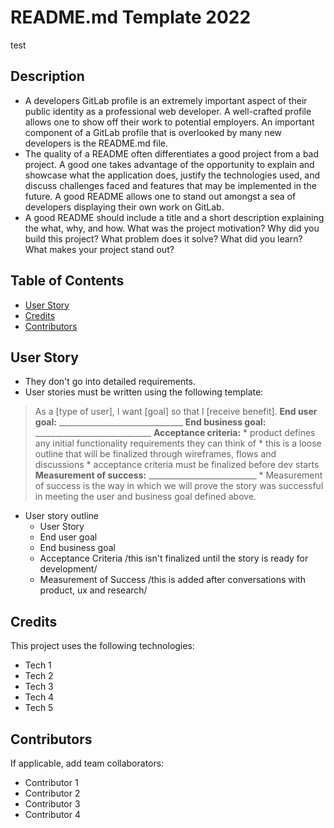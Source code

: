 # README.md Template 2022

test

## Description
- A developers GitLab profile is an extremely important aspect of their public identity as a professional web developer. A well-crafted profile allows one to show off their work to potential employers. An important component of a GitLab profile that is overlooked by many new developers is the README.md file. 
- The quality of a README often differentiates a good project from a bad project. A good one takes advantage of the opportunity to explain and showcase what the application does, justify the technologies used, and discuss challenges faced and features that may be implemented in the future. A good README allows one to stand out amongst a sea of developers displaying their own work on GitLab. 
- A good README should include a title and a short description explaining the what, why, and how. What was the project motivation? Why did you build this project? What problem does it solve? What did you learn? What makes your project stand out? 

## Table of Contents
  * [User Story](#userstory)
  * [Credits](#credits)
  * [Contributors](#contributors)

  ## User Story
  
  
  * They don't go into detailed requirements.
  * User stories must be written using the following template:
  > As a [type of user], I want [goal] so that I [receive benefit].
  > **End user goal:** _______________________________
  > **End business goal:** _____________________________
  > **Acceptance criteria:**
    * product defines any initial functionality requirements they can think of
    * this is a loose outline that will be finalized through wireframes, flows and discussions
    * acceptance criteria must be finalized before dev starts
  > **Measurement of success:** ___________________________
     * Measurement of success is the way in which we will prove the story was successful in meeting the user and business goal defined above.
  
  * User story outline
    * User Story
    * End user goal
    * End business goal
    * Acceptance Criteria /this isn't finalized until the story is ready for development/
    * Measurement of Success /this is added after conversations with product, ux and research/
  
## Credits 
This project uses the following technologies: 

* Tech 1
* Tech 2
* Tech 3
* Tech 4
* Tech 5

  
## Contributors
If applicable, add team collaborators:
  
* Contributor 1
* Contributor 2
* Contributor 3
* Contributor 4
